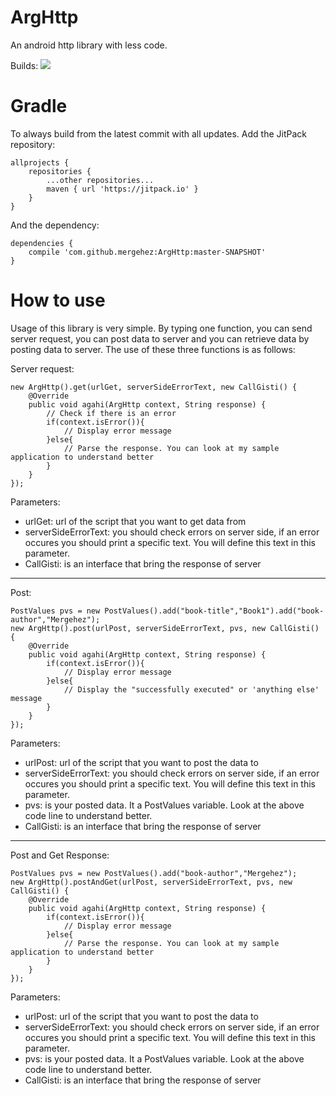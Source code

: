 # ArgHttp

An android http library with less code.

Builds: [![](https://camo.githubusercontent.com/118d9756ddf9796f391d9aded450208550090913/68747470733a2f2f6a69747061636b2e696f2f762f4861617269676572486172616c642f616e64726f69642d796f7574756265457874726163746f722e737667)](https://jitpack.io/#mergehez/ArgHttp/master-SNAPSHOT&summary=true)

# Gradle

To always build from the latest commit with all updates. Add the JitPack repository:
```
allprojects {
    repositories {
        ...other repositories...
        maven { url 'https://jitpack.io' }
    }
}
```
And the dependency:

```
dependencies {
    compile 'com.github.mergehez:ArgHttp:master-SNAPSHOT'
}

```

# How to use

Usage of this library is very simple. By typing one function, you can send server request, you can post data to server and you can retrieve data by posting data to server. The use of these three functions is as follows:
    
Server request:
    
```
new ArgHttp().get(urlGet, serverSideErrorText, new CallGisti() {
    @Override
    public void agahi(ArgHttp context, String response) {
        // Check if there is an error
        if(context.isError()){
            // Display error message
        }else{
            // Parse the response. You can look at my sample application to understand better
        }
    }
});
```

Parameters:
- urlGet: url of the script that you want to get data from
- serverSideErrorText: you should check errors on server side, if an error occures you should print a specific text. You will define this text in this parameter.
- CallGisti: is an interface that bring the response of server

----------

Post:
    
```
PostValues pvs = new PostValues().add("book-title","Book1").add("book-author","Mergehez");
new ArgHttp().post(urlPost, serverSideErrorText, pvs, new CallGisti() {
    @Override
    public void agahi(ArgHttp context, String response) {
        if(context.isError()){
            // Display error message
        }else{
            // Display the "successfully executed" or 'anything else' message
        }
    }
});
```

Parameters:
- urlPost: url of the script that you want to post the data to
- serverSideErrorText: you should check errors on server side, if an error occures you should print a specific text. You will define this text in this parameter.
- pvs: is your posted data. It a PostValues variable. Look at the above code line to understand better.
- CallGisti: is an interface that bring the response of server

----------

Post and Get Response:
    
```
PostValues pvs = new PostValues().add("book-author","Mergehez");
new ArgHttp().postAndGet(urlPost, serverSideErrorText, pvs, new CallGisti() {
    @Override
    public void agahi(ArgHttp context, String response) {
        if(context.isError()){
            // Display error message
        }else{
            // Parse the response. You can look at my sample application to understand better
        }
    }
});
```

Parameters:
- urlPost: url of the script that you want to post the data to
- serverSideErrorText: you should check errors on server side, if an error occures you should print a specific text. You will define this text in this parameter.
- pvs: is your posted data. It a PostValues variable. Look at the above code line to understand better.
- CallGisti: is an interface that bring the response of server
